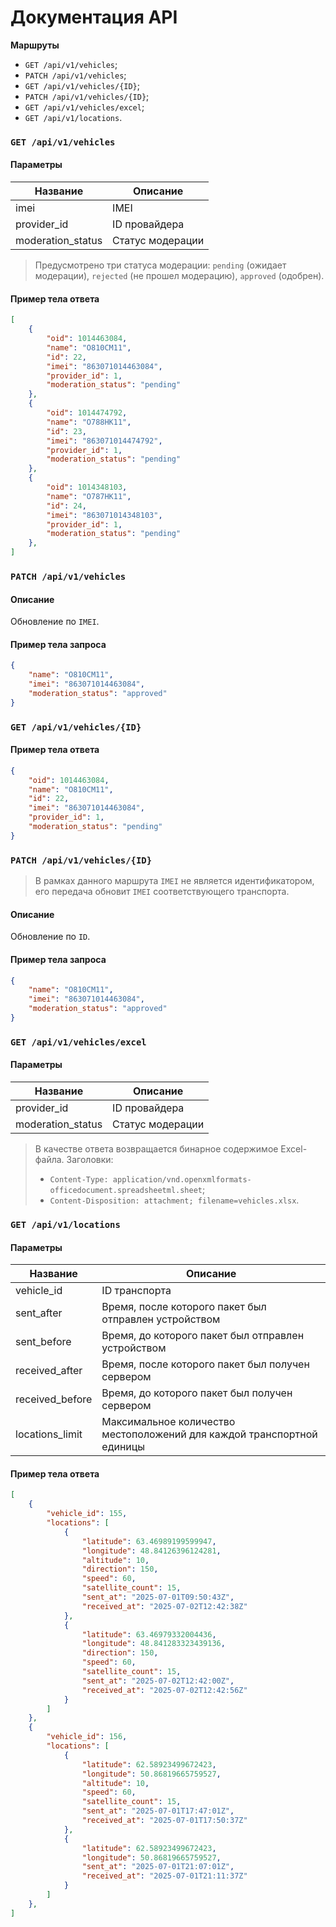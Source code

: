 # Документация API

**Маршруты**
* `GET /api/v1/vehicles`;
* `PATCH /api/v1/vehicles`;
* `GET /api/v1/vehicles/{ID}`;
* `PATCH /api/v1/vehicles/{ID}`;
* `GET /api/v1/vehicles/excel`;
* `GET /api/v1/locations`.

### `GET /api/v1/vehicles`

#### Параметры
| Название          | Описание         |
| ----------------- | ---------------- |
| imei              | IMEI             |
| provider_id       | ID провайдера    |
| moderation_status | Статус модерации |

>Предусмотрено три статуса модерации: `pending` (ожидает модерации), `rejected` (не прошел модерацию), `approved` (одобрен).

#### Пример тела ответа
```json
[
    {
        "oid": 1014463084,
        "name": "О810СМ11",
        "id": 22,
        "imei": "863071014463084",
        "provider_id": 1,
        "moderation_status": "pending"
    },
    {
        "oid": 1014474792,
        "name": "О788НК11",
        "id": 23,
        "imei": "863071014474792",
        "provider_id": 1,
        "moderation_status": "pending"
    },
    {
        "oid": 1014348103,
        "name": "О787НК11",
        "id": 24,
        "imei": "863071014348103",
        "provider_id": 1,
        "moderation_status": "pending"
    },
]
```

<div style="page-break-after: always;"></div>

### `PATCH /api/v1/vehicles`

#### Описание
Обновление по `IMEI`.

#### Пример тела запроса
```json
{
	"name": "О810СМ11",
	"imei": "863071014463084",
	"moderation_status": "approved"
}
```

### `GET /api/v1/vehicles/{ID}`

#### Пример тела ответа
```json
{
	"oid": 1014463084,
	"name": "О810СМ11",
	"id": 22,
	"imei": "863071014463084",
	"provider_id": 1,
	"moderation_status": "pending"
}
```

### `PATCH /api/v1/vehicles/{ID}`

>В рамках данного маршрута `IMEI` не является идентификатором, его передача обновит `IMEI` соответствующего транспорта.

#### Описание
Обновление по `ID`.

#### Пример тела запроса
```json
{
	"name": "О810СМ11",
	"imei": "863071014463084",
	"moderation_status": "approved"
}
```

### `GET /api/v1/vehicles/excel`

#### Параметры
| Название          | Описание         |
| ----------------- | ---------------- |
| provider_id       | ID провайдера    |
| moderation_status | Статус модерации |

>В качестве ответа возвращается бинарное содержимое Excel-файла. Заголовки:
>* `Content-Type: application/vnd.openxmlformats-officedocument.spreadsheetml.sheet`;
>* `Content-Disposition: attachment; filename=vehicles.xlsx`.

<div style="page-break-after: always;"></div>

### `GET /api/v1/locations`

#### Параметры
| Название        | Описание                                                               |
| --------------- | ---------------------------------------------------------------------- |
| vehicle_id      | ID транспорта                                                          |
| sent_after      | Время, после которого пакет был отправлен устройством                  |
| sent_before     | Время, до которого пакет был отправлен устройством                     |
| received_after  | Время, после которого пакет был получен сервером                       |
| received_before | Время, до которого пакет был получен сервером                          |
| locations_limit | Максимальное количество местоположений для каждой транспортной единицы |

#### Пример тела ответа
```json
[
    {
        "vehicle_id": 155,
        "locations": [
            {
                "latitude": 63.46989199599947,
                "longitude": 48.84126396124281,
                "altitude": 10,
                "direction": 150,
                "speed": 60,
                "satellite_count": 15,
                "sent_at": "2025-07-01T09:50:43Z",
                "received_at": "2025-07-02T12:42:38Z"
            },
            {
                "latitude": 63.46979332004436,
                "longitude": 48.841283323439136,
                "direction": 150,
                "speed": 60,
                "satellite_count": 15,
                "sent_at": "2025-07-02T12:42:00Z",
                "received_at": "2025-07-02T12:42:56Z"
            }
        ]
    },
    {
        "vehicle_id": 156,
        "locations": [
            {
                "latitude": 62.58923499672423,
                "longitude": 50.86819665759527,
                "altitude": 10,
                "speed": 60,
                "satellite_count": 15,
                "sent_at": "2025-07-01T17:47:01Z",
                "received_at": "2025-07-01T17:50:37Z"
            },
            {
                "latitude": 62.58923499672423,
                "longitude": 50.86819665759527,
                "sent_at": "2025-07-01T21:07:01Z",
                "received_at": "2025-07-01T21:11:37Z"
            }
        ]
    },
]
```